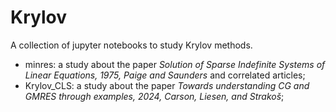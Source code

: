 # Krylov

A collection of  jupyter notebooks to study Krylov methods.

- minres: a study  about the paper *Solution of Sparse Indefinite Systems of Linear Equations, 1975, Paige and Saunders* and correlated articles;
- Krylov_CLS: a study about the paper  *Towards understanding CG and GMRES through examples, 2024, Carson, Liesen, and  Strakoš*;